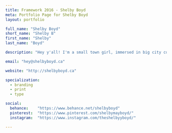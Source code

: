 ```yaml
---
title: Framework 2016 - Shelby Boyd
meta: Portfolio Page for Shelby Boyd
layout: portfolio

full_name: "Shelby Boyd"
short_name: "Shelby B"
first_name: "Shelby"
last_name: "Boyd"

description: "Hey y'all! I'm a small town girl, immersed in big city culture. I love Star Wars, cute packaging, and cows."

email: "hey@shelbyboyd.ca"

website: "http://shelbyboyd.ca"

specialization:
  - branding
  - print
  - type

social:
  behance:    "https://www.behance.net/shelbyboyd"
  pinterest:  "https://www.pinterest.com/shelbymayboyd/"
  instagram:  "https://www.instagram.com/theshelbyyboyd/"

---
```

